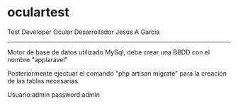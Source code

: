 # oculartest
Test Developer Ocular
Desarrollador Jesús A Garcia 

----------------------------------------------------------------------------------------------------

Motor de base de datos utilizado MySql, debe crear una BBDD con el nombre "applaravel"

Posteriormente ejectuar el comando "php artisan migrate" para la creación de las tablas necesarias.

Usuario:admin
password:admin



